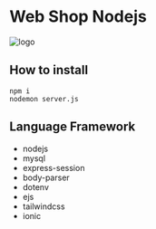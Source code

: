 # Web Shop Nodejs

![logo](https://camo.githubusercontent.com/f8edfa92769ebf0fd25afcb8941ea14925c4efe6f65910a0a352c34130915c9e/68747470733a2f2f63646e2e646973636f72646170702e636f6d2f6174746163686d656e74732f313137363736303834343439353838383338342f313230383737373037353434303335333331302f696d6167652e706e673f65783d36356534383436302669733d363564323066363026686d3d3264363236386165613966613563326632656666653864303330376138643439343935653864366265626431303831353166393761346362346632663933633426)

## How to install
```
npm i
nodemon server.js
```

## Language Framework
* nodejs
* mysql
* express-session
* body-parser
* dotenv
* ejs
* tailwindcss
* ionic
